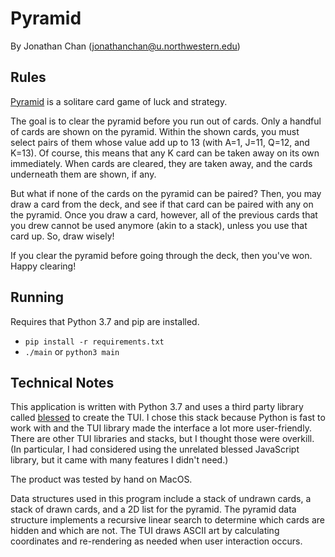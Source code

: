 # Pyramid

By Jonathan Chan (jonathanchan@u.northwestern.edu)

## Rules

[Pyramid][Pyramid] is a solitare card game of luck and strategy.

The goal is to clear the pyramid before you run out of cards. Only a handful of cards are shown on the pyramid. Within the shown cards, you must select pairs of them whose value add up to 13 (with A=1, J=11, Q=12, and K=13). Of course, this means that any K card can be taken away on its own immediately. When cards are cleared, they are taken away, and the cards underneath them are shown, if any.

But what if none of the cards on the pyramid can be paired? Then, you may draw a card from the deck, and see if that card can be paired with any on the pyramid. Once you draw a card, however, all of the previous cards that you drew cannot be used anymore (akin to a stack), unless you use that card up. So, draw wisely!

If you clear the pyramid before going through the deck, then you've won. Happy clearing!

## Running

Requires that Python 3.7 and pip are installed.

- `pip install -r requirements.txt`
- `./main` or `python3 main`

## Technical Notes

This application is written with Python 3.7 and uses a third party library called [blessed][Blessed] to create the TUI. I chose this stack because Python is fast to work with and the TUI library made the interface a lot more user-friendly. There are other TUI libraries and stacks, but I thought those were overkill. (In particular, I had considered using the unrelated blessed JavaScript library, but it came with many features I didn't need.)

The product was tested by hand on MacOS.

Data structures used in this program include a stack of undrawn cards, a stack of drawn cards, and a 2D list for the pyramid. The pyramid data structure implements a recursive linear search to determine which cards are hidden and which are not. The TUI draws ASCII art by calculating coordinates and re-rendering as needed when user interaction occurs.

[Blessed]: https://pypi.org/project/blessed/1.9.1/#description

[Pyramid]: https://en.wikipedia.org/wiki/Pyramid_(card_game)